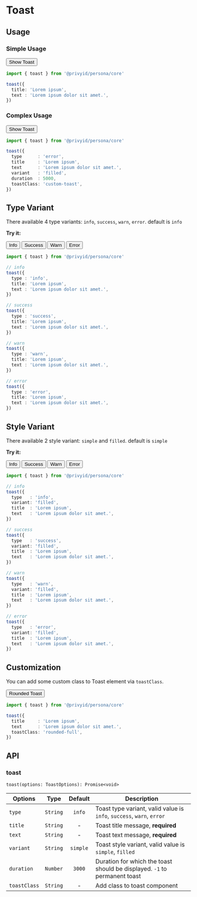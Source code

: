 <script setup>
  import Button from '../button/Button.vue'
  import Toast from './Toast.vue'
  import toast from '.'
</script>

# Toast

## Usage

### Simple Usage

<div class="flex mt-3">
  <Button @click="toast({
    title: 'Lorem ipsum',
    text : 'Lorem ipsum dolor sit amet.',
  })">
    Show Toast
  </Button>
</div>

```ts
import { toast } from '@privyid/persona/core'

toast({
  title: 'Lorem ipsum',
  text : 'Lorem ipsum dolor sit amet.',
})
```

### Complex Usage

<div class="flex mt-3">
  <Button @click="toast({
    type      : 'error',
    title     : 'Lorem ipsum',
    text      : 'Lorem ipsum dolor sit amet.',
    variant   : 'filled',
    duration  : 5000,
    toastClass: 'custom-toast',
  })">
    Show Toast
  </Button>
</div>

```ts
import { toast } from '@privyid/persona/core'

toast({
  type      : 'error',
  title     : 'Lorem ipsum',
  text      : 'Lorem ipsum dolor sit amet.',
  variant   : 'filled',
  duration  : 5000,
  toastClass: 'custom-toast',
})
```

## Type Variant

There available 4 type variants: `info`, `success`, `warn`, `error`. default is `info`

<preview class="flex-col items-center space-y-3">
  <Toast type="info" title="Lorem ipsum" text="Lorem ipsum dolor sit amet." />
  <Toast type="success" title="Lorem ipsum" text="Lorem ipsum dolor sit amet." />
  <Toast type="warn" title="Lorem ipsum" text="Lorem ipsum dolor sit amet." />
  <Toast type="error" title="Lorem ipsum" text="Lorem ipsum dolor sit amet." />
</preview>

**Try it:**

<div class="mt-3 space-gap-3">
  <Button color="primary" @click="toast({
    type : 'info',
    title: 'Lorem ipsum',
    text : 'Lorem ipsum dolor sit amet.',
  })">
    Info
  </Button>
  <Button color="success" @click="toast({
    type : 'success',
    title: 'Lorem ipsum',
    text : 'Lorem ipsum dolor sit amet.',
  })">
    Success
  </Button>
  <Button color="warning" @click="toast({
    type : 'warn',
    title: 'Lorem ipsum',
    text : 'Lorem ipsum dolor sit amet.',
  })">
    Warn
  </Button>
  <Button color="danger" @click="toast({
    type : 'error',
    title: 'Lorem ipsum',
    text : 'Lorem ipsum dolor sit amet.',
  })">
    Error
  </Button>
</div>

```ts
import { toast } from '@privyid/persona/core'

// info
toast({
  type : 'info',
  title: 'Lorem ipsum',
  text : 'Lorem ipsum dolor sit amet.',
})

// success
toast({
  type : 'success',
  title: 'Lorem ipsum',
  text : 'Lorem ipsum dolor sit amet.',
})

// warn
toast({
  type : 'warn',
  title: 'Lorem ipsum',
  text : 'Lorem ipsum dolor sit amet.',
})

// error
toast({
  type : 'error',
  title: 'Lorem ipsum',
  text : 'Lorem ipsum dolor sit amet.',
})
```

## Style Variant

There available 2 style variant: `simple` and `filled`. default is `simple`

<preview class="flex-col items-center space-y-3">
  <Toast variant="filled" type="info" title="Lorem ipsum" text="Lorem ipsum dolor sit amet." />
  <Toast variant="filled" type="success" title="Lorem ipsum" text="Lorem ipsum dolor sit amet." />
  <Toast variant="filled" type="warn" title="Lorem ipsum" text="Lorem ipsum dolor sit amet." />
  <Toast variant="filled" type="error" title="Lorem ipsum" text="Lorem ipsum dolor sit amet." />
</preview>

**Try it:**

<div class="mt-3 space-gap-3">
  <Button color="primary" @click="toast({
    type   : 'info',
    variant: 'filled',
    title  : 'Lorem ipsum',
    text   : 'Lorem ipsum dolor sit amet.',
  })">
    Info
  </Button>
  <Button color="success" @click="toast({
    type   : 'success',
    variant: 'filled',
    title  : 'Lorem ipsum',
    text   : 'Lorem ipsum dolor sit amet.',
  })">
    Success
  </Button>
  <Button color="warning" @click="toast({
    type   : 'warn',
    variant: 'filled',
    title  : 'Lorem ipsum',
    text   : 'Lorem ipsum dolor sit amet.',
  })">
    Warn
  </Button>
  <Button color="danger" @click="toast({
    type   : 'error',
    variant: 'filled',
    title  : 'Lorem ipsum',
    text   : 'Lorem ipsum dolor sit amet.',
  })">
    Error
  </Button>
</div>

```ts
import { toast } from '@privyid/persona/core'

// info
toast({
  type   : 'info',
  variant: 'filled',
  title  : 'Lorem ipsum',
  text   : 'Lorem ipsum dolor sit amet.',
})

// success
toast({
  type   : 'success',
  variant: 'filled',
  title  : 'Lorem ipsum',
  text   : 'Lorem ipsum dolor sit amet.',
})

// warn
toast({
  type   : 'warn',
  variant: 'filled',
  title  : 'Lorem ipsum',
  text   : 'Lorem ipsum dolor sit amet.',
})

// error
toast({
  type   : 'error',
  variant: 'filled',
  title  : 'Lorem ipsum',
  text   : 'Lorem ipsum dolor sit amet.',
})
```

## Customization

You can add some custom class to Toast element via `toastClass`.

<div class="mt-3">
  <Button type="" color="primary" @click="toast({
    title     : 'Lorem ipsum',
    text      : 'Lorem ipsum dolor sit amet.',
    toastClass: 'rounded-full',
  })">
    Rounded Toast
  </Button>
</div>

```ts
import { toast } from '@privyid/persona/core'

toast({
  title     : 'Lorem ipsum',
  text      : 'Lorem ipsum dolor sit amet.',
  toastClass: 'rounded-full',
})
```

## API

### toast

`toast(options: ToastOptions): Promise<void>`

| Options      |   Type   | Default  | Description                                                               |
|--------------|:--------:|:--------:|---------------------------------------------------------------------------|
| `type`       | `String` |  `info`  | Toast type variant, valid value is `info`, `success`, `warn`, `error`     |
| `title`      | `String` |    -     | Toast title message, **required**                                         |
| `text`       | `String` |    -     | Toast text message, **required**                                          |
| `variant`    | `String` | `simple` | Toast style variant, valid value is `simple`, `filled`                    |
| `duration`   | `Number` |  `3000`  | Duration for which the toast should be displayed. `-1` to permanent toast |
| `toastClass` | `String` |    -     | Add class to toast component                                              |
